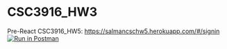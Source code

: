 # CSC3916_HW3
Pre-React  CSC3916_HW5: https://salmancschw5.herokuapp.com/#/signin
[![Run in Postman](https://run.pstmn.io/button.svg)](https://god.postman.co/run-collection/4d61e6fe57cb25292096?action=collection%2Fimport)
